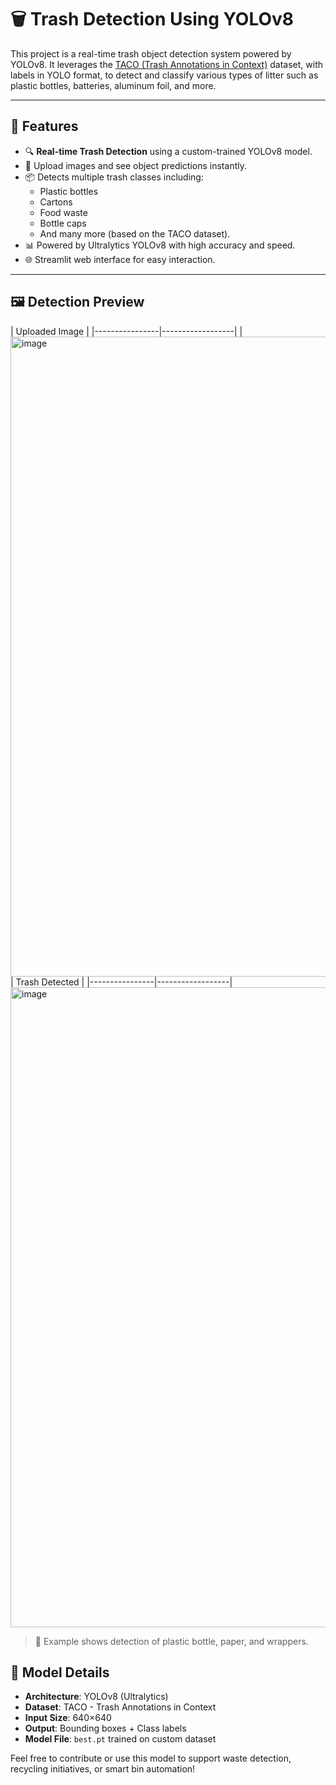 # 🗑️ Trash Detection Using YOLOv8

This project is a real-time trash object detection system powered by YOLOv8. It leverages the [TACO (Trash Annotations in Context)](https://tacodataset.org/) dataset, with labels in YOLO format, to detect and classify various types of litter such as plastic bottles, batteries, aluminum foil, and more.

---

## 🚀 Features

- 🔍 **Real-time Trash Detection** using a custom-trained YOLOv8 model.
- 📸 Upload images and see object predictions instantly.
- 📦 Detects multiple trash classes including:
  - Plastic bottles
  - Cartons
  - Food waste
  - Bottle caps
  - And many more (based on the TACO dataset).
- 📊 Powered by Ultralytics YOLOv8 with high accuracy and speed.
- 🌐 Streamlit web interface for easy interaction.

---

## 🖼️ Detection Preview

| Uploaded Image |
|----------------|------------------|
| <img width="1024" height="1024" alt="image" src="https://github.com/user-attachments/assets/98796d97-ff6d-414c-adec-b8ecbf65626b" />
| Trash Detected |
|----------------|------------------|
 <img width="1024" height="1024" alt="image" src="https://github.com/user-attachments/assets/a9555bba-e1cf-4c93-b256-17054f2653ef" />

> 📌 Example shows detection of plastic bottle, paper, and wrappers.


## 🧠 Model Details

- **Architecture**: YOLOv8 (Ultralytics)
- **Dataset**: TACO - Trash Annotations in Context
- **Input Size**: 640×640
- **Output**: Bounding boxes + Class labels
- **Model File**: `best.pt` trained on custom dataset


Feel free to contribute or use this model to support waste detection, recycling initiatives, or smart bin automation!
